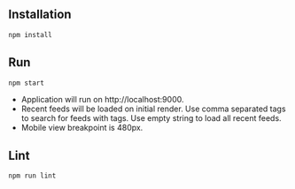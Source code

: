 ## Installation
```js
npm install
```

## Run
```js
npm start
```
* Application will run on http://localhost:9000.
* Recent feeds will be loaded on initial render. Use comma separated tags to search for feeds with tags. Use empty string to load all recent feeds.
* Mobile view breakpoint is 480px.

## Lint
```js
npm run lint
```
